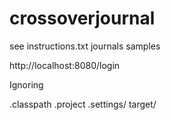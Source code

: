 # crossoverjournal
see instructions.txt
journals samples


http://localhost:8080/login

Ignoring 


.classpath
.project
.settings/
target/